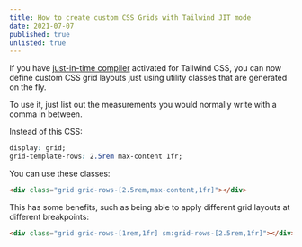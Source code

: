 ```yaml
---
title: How to create custom CSS Grids with Tailwind JIT mode
date: 2021-07-07
published: true
unlisted: true
---
```


If you have [just-in-time compiler](https://tailwindcss.com/docs/just-in-time-mode) activated for Tailwind CSS, you can now define custom CSS grid layouts just using utility classes that are generated on the fly.

To use it, just list out the measurements you would normally write with a comma in between.

Instead of this CSS:

```css
display: grid;
grid-template-rows: 2.5rem max-content 1fr;
```

You can use these classes:

```html
<div class="grid grid-rows-[2.5rem,max-content,1fr]"></div>
```

This has some benefits, such as being able to apply different grid layouts at different breakpoints:

```html
<div class="grid grid-rows-[1rem,1fr] sm:grid-rows-[2.5rem,1fr]"></div>
```
